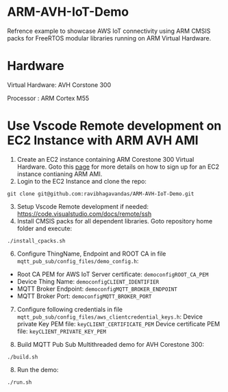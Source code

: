 # ARM-AVH-IoT-Demo
Refrence example to showcase AWS IoT connectivity using ARM CMSIS packs for FreeRTOS modular libraries running on ARM Virtual Hardware.

# Hardware

Virtual Hardware: AVH Corstone 300

Processor : ARM Cortex M55


# Use Vscode Remote development on EC2 Instance with ARM AVH AMI

1. Create an EC2 instance containing ARM Corestone 300 Virtual Hardware. Goto this [page](https://www.arm.com/products/development-tools/simulation/virtual-hardware) for more details on 
how to sign up for an EC2 instance contianing ARM AMI.
2. Login to the EC2 Instance and clone the repo:
```
git clone git@github.com:ravibhagavandas/ARM-AVH-IoT-Demo.git
```
3. Setup Vscode Remote development if needed: https://code.visualstudio.com/docs/remote/ssh
4. Install CMSIS packs for all dependent libraries. Goto repository home folder and execute:
```
./install_cpacks.sh
```

6. Configure ThingName, Endpoint and ROOT CA in file `mqtt_pub_sub/config_files/demo_config.h`:
- Root CA  PEM for AWS IoT Server certificate: `democonfigROOT_CA_PEM`
- Device Thing Name: `democonfigCLIENT_IDENTIFIER`
- MQTT Broker Endpoint: `democonfigMQTT_BROKER_ENDPOINT`
- MQTT Broker Port: `democonfigMQTT_BROKER_PORT`

7. Configure following credentials in file `mqtt_pub_sub/config_files/aws_clientcredential_keys.h`:
Device private Key PEM file: `keyCLIENT_CERTIFICATE_PEM` 
Device certificate PEM file: `keyCLIENT_PRIVATE_KEY_PEM` 

8. Build MQTT Pub Sub Multithreaded demo for AVH Corestone 300:
```
./build.sh
```

8. Run the demo:
```
./run.sh
```
